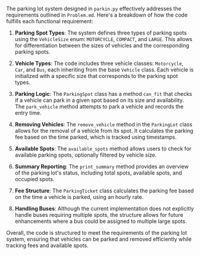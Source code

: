 The parking lot system designed in `parkin.py` effectively addresses the requirements outlined in `Problem.md`. Here's a breakdown of how the code fulfills each functional requirement:

1. **Parking Spot Types**: The system defines three types of parking spots using the `VehicleSize` enum: `MOTORCYCLE`, `COMPACT`, and `LARGE`. This allows for differentiation between the sizes of vehicles and the corresponding parking spots.

2. **Vehicle Types**: The code includes three vehicle classes: `Motorcycle`, `Car`, and `Bus`, each inheriting from the base `Vehicle` class. Each vehicle is initialized with a specific size that corresponds to the parking spot types.

3. **Parking Logic**: The `ParkingSpot` class has a method `can_fit` that checks if a vehicle can park in a given spot based on its size and availability. The `park_vehicle` method attempts to park a vehicle and records the entry time.

4. **Removing Vehicles**: The `remove_vehicle` method in the `ParkingLot` class allows for the removal of a vehicle from its spot. It calculates the parking fee based on the time parked, which is tracked using timestamps.

5. **Available Spots**: The `available_spots` method allows users to check for available parking spots, optionally filtered by vehicle size.

6. **Summary Reporting**: The `print_summary` method provides an overview of the parking lot's status, including total spots, available spots, and occupied spots.

7. **Fee Structure**: The `ParkingTicket` class calculates the parking fee based on the time a vehicle is parked, using an hourly rate.

8. **Handling Buses**: Although the current implementation does not explicitly handle buses requiring multiple spots, the structure allows for future enhancements where a bus could be assigned to multiple large spots.

Overall, the code is structured to meet the requirements of the parking lot system, ensuring that vehicles can be parked and removed efficiently while tracking fees and available spots.

